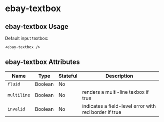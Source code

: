 # ebay-textbox

## ebay-textbox Usage

Default input textbox:

```marko
<ebay-textbox />
```

## ebay-textbox Attributes

Name | Type | Stateful | Description
--- | --- | --- | ---
`fluid` | Boolean | No |
`multiline` | Boolean | No | renders a multi-line texbox if true
`invalid` | Boolean | No | indicates a field-level error with red border if true
